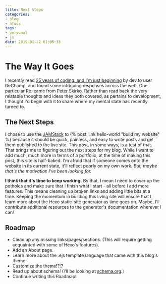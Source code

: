 ```yaml
---
title: Next Steps
categories:
- blog
- hfoss
tags:
- personal
- js
date: 2019-01-22 01:06:33
---
```


# The Way It Goes #

I recently read [25 years of coding, and I'm just beginning](https://dev.to/dechamp/25-years-of-coding-and-im-just-beginning-442n) by dev.to user DeChamp, and found some intriguing responses across the web. One particular [Re:](https://www.pskirko.com/2019/01/20/re-25-years-of-coding/) came from [Peter Skirko](https://www.pskirko.com/). Rather than read back the very relatable thoughts and ideas they both covered, as pertains to development, I thought I'd begin with it to share where my mental state has recently turned to.

<!-- more -->

## The Next Steps ##

I chose to use the [JAMStack](https://jamstack.org) to {% post_link hello-world "build my website" %} because it should be quick, painless, and easy to write posts and get them published to the live site. This post, in some ways, is a test of that. That brings me to figuring out the next steps for my blog. While I want to add much, much more in terms of a portfolio, at the time of making this post, this site is half-baked. I'm afraid that if someone comes onto the website in its current state, it'll reflect poorly on my own work. *But, maybe that's the motivation I've been looking for.*

**I think that it's time to keep working.** By that, I mean I need to cover up the potholes and make sure that I finish what I start - all before I add more features. This means cleaning up broken links and adding little bits at a time. Keeping the momentum in building this living site will ensure that I learn more about the Hexo static-site generator as time goes on. Maybe, I'll contribute additional resources to the generator's documentation wherever I can!

## Roadmap ##

- Clean up any missing links/pages/sections. (This will require getting acquainted with some of Hexo's features).
- Add an About page.
- Learn more about the .ejs template language that came with this blog's theme!
- Customize the theme!?!?
- Read up about schema! (I'll be looking at [schema.org](https://schema.org/docs/gs.html#microdata_how).)
- Continue writing this Roadmap!
